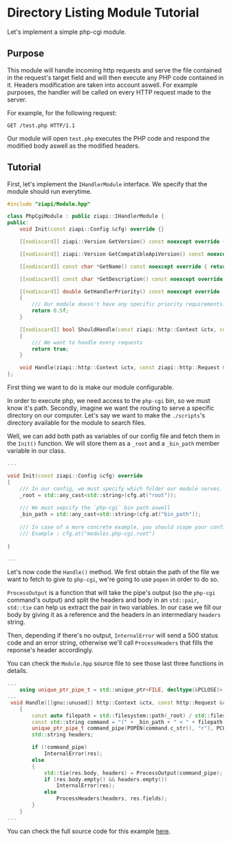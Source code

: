 # Directory Listing Module Tutorial

Let's implement a simple php-cgi module.

## Purpose

This module will handle incoming http requests and serve the file contained in the request's target field and will then execute any PHP code contained in it. Headers modification are taken into account aswell.
For example purposes, the handler will be called on every HTTP request made to the server.

For example, for the following request:
```
GET /test.php HTTP/1.1
```

Our module will open `test.php` executes the PHP code and respond the modified body aswell as the modified headers.

## Tutorial

First, let's implement the `IHandlerModule` interface. We specify that the module should run everytime.

```c++
#include "ziapi/Module.hpp"

class PhpCgiModule : public ziapi::IHandlerModule {
public:
    void Init(const ziapi::Config &cfg) override {}

    [[nodiscard]] ziapi::Version GetVersion() const noexcept override { return {0, 1}; }

    [[nodiscard]] ziapi::Version GetCompatibleApiVersion() const noexcept override { return {1, 0}; }

    [[nodiscard]] const char *GetName() const noexcept override { return "DirectoryListing"; }

    [[nodiscard]] const char *GetDescription() const noexcept override { return "Give access to a filesystem over HTTP"; }

    [[nodiscard]] double GetHandlerPriority() const noexcept override
    {
        /// Our module doesn't have any specific priority requirements.
        return 0.5f;
    }

    [[nodiscard]] bool ShouldHandle(const ziapi::http::Context &ctx, const ziapi::http::Request &req) const override
    {
        /// We want to handle every requests
        return true;
    }

    void Handle(ziapi::http::Context &ctx, const ziapi::http::Request &req, ziapi::http::Response &res) override {}
};
```

First thing we want to do is make our module configurable. 

In order to execute php, we need access to the `php-cgi` bin, so we must know it's path.
Secondly, imagine we want the routing to serve a specific directory on our computer. Let's say we want to make the `./scripts`'s directory available for the module to search files.

Well, we can add both path as variables of our config file and fetch them in the `Init()` function. We will store them as a `_root` and a `_bin_path` member variable in our class.

```c++
...

void Init(const ziapi::Config &cfg) override
{
    /// In our config, we must specify which folder our module serves.
    _root = std::any_cast<std::string>(cfg.at("root"));
    
    /// We must sepcify the `php-cgi` bin path aswell
    _bin_path = std::any_cast<std::string>(cfg.at("bin_path"));
    
    /// In case of a more concrete example, you should scope your config keys
    /// Example : cfg.at("modules.php-cgi.root")
    
}

...
```

Let's now code the `Handle()` method. We first obtain the path of the file we want to fetch to give to `php-cgi`, we're going to use `popen` in order to do so.

`ProcessOutput` is a function that will take the pipe's output (so the `php-cgi` command's output) and split the headers and body in an `std::pair`, `std::tie` can help us extract the pair in two variables. In our case we fill our body by giving it as a reference and the headers in an intermediary `headers` string.

Then, depending if there's no output, `InternalError` will send a 500 status code and an error string, otherwise we'll call `ProcessHeaders` that fills the reponse's header accordingly.

You can check the `Module.hpp` source file to see those last three functions in details.


```c++
...
    using unique_ptr_pipe_t = std::unique_ptr<FILE, decltype(&PCLOSE)>;
...
 void Handle([[gnu::unused]] http::Context &ctx, const http::Request &req, http::Response &res)
    {
        const auto filepath = std::filesystem::path(_root) / std::filesystem::path(req.target);
        const std::string command = "(" + _bin_path + " < " + filepath.string() + ") 2> /dev/null";
        unique_ptr_pipe_t command_pipe(POPEN(command.c_str(), "r"), PCLOSE);
        std::string headers;

        if (!command_pipe)
            InternalError(res);
        else
        {
            std::tie(res.body, headers) = ProcessOutput(command_pipe);
            if (res.body.empty() && headers.empty())
                InternalError(res);
            else
                ProcessHeaders(headers, res.fields);
        }
    }
...
```

You can check the full source code for this example [here](/examples/modules/php-cgi/PhpCgiModule.hpp).
